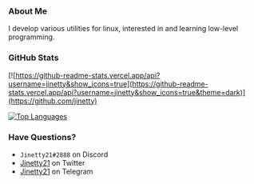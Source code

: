 ### About Me
I develop various utilities for linux, interested in and learning low-level programming.

### GitHub Stats

[![https://github-readme-stats.vercel.app/api?username=jinetty&show_icons=true](https://github-readme-stats.vercel.app/api?username=jinetty&show_icons=true&theme=dark)](https://github.com/jinetty)

[![Top Languages](https://github-readme-stats.vercel.app/api/top-langs/?username=jinetty&layout=compact&langs_count=4&theme=dark)](https://github.com/jinetty)

### Have Questions?
- `Jinetty21#2888` on Discord
- [Jinetty21](https://twitter.com/Jinetty21) on Twitter
- [Jinetty21](https://t.me/jinetty21) on Telegram
